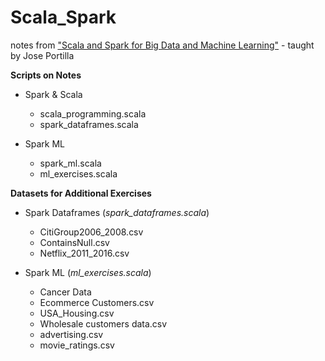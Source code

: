 # Scala_Spark

notes from ["Scala and Spark for Big Data and Machine Learning"](https://www.udemy.com/course/scala-and-spark-for-big-data-and-machine-learning/?utm_source=adwords&utm_medium=udemyads&utm_campaign=DataScience_v.PROF_la.EN_cc.US_ti.5336&utm_content=deal4584&utm_term=_._ag_83329489194_._ad_420694847720_._kw__._de_c_._dm__._pl__._ti_dsa-774930040969_._li_9007594_._pd__._&matchtype=b&gclid=CjwKCAjw4KD0BRBUEiwA7MFNTXz_XVtfgGc34OcZ5rDI1TyfTWBVEb5BtoUHSWEmZJTiO620-Xq8UBoCZFgQAvD_BwE) - taught by Jose Portilla

<b>Scripts on Notes</b>
* Spark & Scala
  * scala_programming.scala
  * spark_dataframes.scala

* Spark ML
  * spark_ml.scala
  * ml_exercises.scala
  
<b>Datasets for Additional Exercises</b>
* Spark Dataframes (<i>spark_dataframes.scala</i>)
  * CitiGroup2006_2008.csv
  * ContainsNull.csv
  * Netflix_2011_2016.csv
  
* Spark ML (<i>ml_exercises.scala</i>)
  * Cancer Data
  * Ecommerce Customers.csv
  * USA_Housing.csv
  * Wholesale customers data.csv
  * advertising.csv
  * movie_ratings.csv
